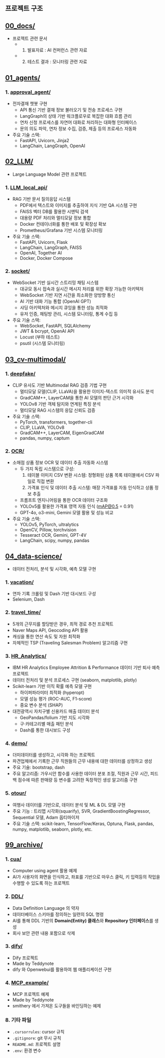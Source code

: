## 프로젝트 구조

## [00_docs/](00_docs/)
- 프로젝트 관련 문서
  - 1. 발표자료 : AI 컨퍼런스 관련 자료
  - 2. 테스트 결과 : 모니터링 관련 자료

## [01_agents/](01_agents/)
### 1. [approval_agent/](01_agents/approval_agent/)
- 전자결재 챗봇 구현
  - API 통신 기반 결재 정보 불러오기 및 전송 프로세스 구현
  - LangGraph의 상태 기반 워크플로우로 복잡한 대화 흐름 관리
  - 연차 신청 프로세스를 자연어 대화로 처리하는 대화형 인터페이스
  - 문의 의도 파악, 연차 정보 수집, 검증, 제출 등의 프로세스 자동화
- 주요 기술 스택: 
  - FastAPI, Uvicorn, Jinja2
  - LangChain, LangGraph, OpenAI


## [02_LLM/](02_LLM/)
- Large Language Model 관련 프로젝트
### 1. [LLM_local_api/](02_LLM/LLM_local_api/)
- RAG 기반 문서 질의응답 시스템
  - PDF에서 텍스트와 이미지를 추출하여 지식 기반 QA 시스템 구현
  - FAISS 벡터 DB를 활용한 시맨틱 검색
  - 대용량 PDF 처리와 멀티모달 정보 통합
  - Docker 컨테이너화를 통한 배포 및 확장성 확보
  - Prometheus/Grafana 기반 시스템 모니터링
- 주요 기술 스택: 
  - FastAPI, Uvicorn, Flask
  - LangChain, LangGraph, FAISS
  - OpenAI, Together AI
  - Docker, Docker Compose

### 2. [socket/](02_LLM/socket/)
- WebSocket 기반 실시간 스트리밍 채팅 시스템
  - 대규모 동시 접속과 실시간 메시지 처리를 위한 확장 가능한 아키텍처
  - WebSocket 기반 지연 시간을 최소화한 양방향 통신
  - AI 기반 대화 기능 통합 (OpenAI GPT)
  - 샤딩 아키텍처와 메시지 큐잉을 통한 성능 최적화
  - 유저 인증, 채팅방 관리, 시스템 모니터링, 통계 수집 등
- 주요 기술 스택: 
  - WebSocket, FastAPI, SQLAlchemy
  - JWT & bcrypt, OpenAI API
  - Locust (부하 테스트)
  - psutil (시스템 모니터링)

## [03_cv-multimodal/](03_cv-multimodal/)
### 1. [deepfake/](03_cv-multimodal/deepfake/)
- CLIP 유사도 기반 Multimodal RAG 검증 기법 구현
  - 멀티모달 모델(CLIP, LLaVA)을 활용한 이미지-텍스트 의미적 유사도 분석
  - GradCAM++, LayerCAM을 통한 AI 모델의 판단 근거 시각화
  - YOLOv8 기반 객체 탐지와 연계된 특징 분석
  - 멀티모달 RAG 시스템의 응답 신뢰도 검증
- 주요 기술 스택:
  - PyTorch, transformers, together-cli
  - CLIP, LLaVA, YOLOv8
  - GradCAM++, LayerCAM, EigenGradCAM
  - pandas, numpy, captum

### 2. [OCR/](03_cv-multimodal/OCR/)
- 소매점 상품 정보 OCR 및 데이터 추출 자동화 시스템
  - 두 가지 독립 시스템으로 구성:
    1. 테이블 이미지 CSV 변환 시스템: 정형화된 상품 목록 테이블에서 CSV 파일로 직접 변환
    2. 가격표 인식 및 데이터 추출 시스템: 매장 가격표를 자동 인식하고 상품 정보 추출
  - 프롬프트 엔지니어링을 통한 OCR 데이터 구조화
  - YOLOv5를 활용한 가격표 영역 자동 인식 (mAP@0.5 = 0.91)
  - GPT-4o, o3-mini, Gemini 모델 활용 및 성능 비교
- 주요 기술 스택: 
  - YOLOv5, PyTorch, ultralytics
  - OpenCV, Pillow, torchvision
  - Tesseract OCR, Gemini, GPT-4V
  - LangChain, scipy, numpy, pandas


## [04_data-science/](04_data-science/)
  - 데이터 전처리, 분석 및 시각화, 예측 모델 구현
  ### 1. [vacation/](04_data-science/vacation/)
  - 연차 기록 크롤링 및 Dash 기반 대시보드 구성
  - Selenium, Dash
  ### 2. [travel_time/](04_data-science/travel_time/)
  - 5개의 근무지를 할당받은 경우, 최적 경로 추천 프로젝트
  - Naver Maps API, Geocoding API 활용
  - 캐싱을 통한 연산 속도 및 자원 최적화
  - 자체적인 TSP (Traveling Salesman Problem) 알고리즘 구현
  ### 3. [HR_Analytics/](04_data-science/HR_Analytics/) 
  - IBM HR Analytics Employee Attrition & Performance 데이터 기반 퇴사 예측 프로젝트
  - 데이터 전처리 및 분석 프로세스 구현 (seaborn, matplotlib, plotly)
  - Scikit-learn 기반 이직 확률 예측 모델 구현
    - 하이퍼파라미터 최적화 (hyperopt)
    - 모델 성능 평가 (ROC-AUC, F1-score)
    - 중요 변수 분석 (SHAP)
  - 대전광역시 자치구별 신용카드 매출 데이터 분석
    - GeoPandas/folium 기반 지도 시각화
    - 구·카테고리별 매출 패턴 분석
    - Dash를 통한 대시보드 구성
  ### 4. [demo/](04_data-science/demo/) 
  - 더미데이터를 생성하고, 시각화 하는 프로젝트
  - 파견업체에서 기록한 근무 직원들의 근무 내용에 대한 데이터를 상정하고 생성
  - 주요 기술: bootstrap, dash
  - 주요 알고리즘: 가우시안 함수를 사용한 데이터 분포 조절, 직원과 근무 시간, 피드백 점수에 따른 판매량 등 변수를 고려한 독창적인 생성 알고리즘 구현
  ### 5. [otour/](04_data-science/otour/)
  - 여행사 데이터를 기반으로, 데이터 분석 및 ML & DL 모델 구현
  - 주요 기능 : 트리맵 시각화(squarify), SVR, GradientBoostingRegressor, Sequential 모델, Adam 옵티마이저
  - 주요 기술 스택:  scikit-learn, TensorFlow/Keras, Optuna, Flask, pandas, numpy, matplotlib, seaborn, plotly, etc.

## [99_archive/](99_archive/)
  ### 1. [cua/](99_archive/cua/)
  - Computer using agent 활용 예제
  - AI가 사용자의 화면을 인식하고, 좌표를 기반으로 마우스 클릭, 키 입력등의 작업을 수행할 수 있도록 하는 프로젝트

  ### 2. [DDL/](99_archive/DDL/)
  - Data Definition Language 의 약자
  - 데이터베이스 스키마를 정의하는 일련의 SQL 명령
  - AI를 통해 DDL 기반의  **Domain(Entity) 클래스**와 **Repository 인터페이스**를 생성
  - 회사 보안 관련 내용 포함으로 삭제

  ### 3. [dify/](99_archive/dify/)
  - Dify 프로젝트
  - Made by Teddynote
  - dify 와 Openwebui를 활용하여 웹 애플리케이션 구현

  ### 4. [MCP_example/](99_archive/MCP_example/)
  - MCP 프로젝트 예제
  - Made by Teddynote
  - smithery 에서 가져온 도구들을 바인딩하는 예제 

### 8. 기타 파일
- `.cursorrules`: cursor 규칙
- `.gitignore`: git 무시 규칙
- `README.md`: 프로젝트 설명
- `.env`: 환경 변수
